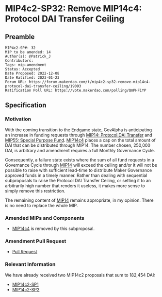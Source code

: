 # MIP4c2-SP32: Remove MIP14c4: Protocol DAI Transfer Ceiling

## Preamble

```
MIP4c2-SP#: 32
MIP to be amended: 14
Author(s): @Patrick_J
Contributors:
Tags: mip-amendment
Status: Accepted
Date Proposed: 2022-12-08
Date Ratified: 2023-01-23
Forum URL: https://forum.makerdao.com/t/mip4c2-sp32-remove-mip14c4-protocol-dai-transfer-ceiling/19093
Ratification Poll URL: https://vote.makerdao.com/polling/QmPHFiYP
```

## Specification

### Motivation

With the coming transition to the Endgame state, GovAlpha is anticipating an increase in funding requests through [MIP14: Protocol DAI Transfer](https://mips.makerdao.com/mips/details/MIP14) and [MIP55: Special Purpose Fund](https://mips.makerdao.com/mips/details/MIP55). [MIP14c4](https://mips.makerdao.com/mips/details/MIP14#MIP14c4) places a cap on the total amount of DAI that can be distributed through MIP14. The number chosen, 250,000 DAI, is arbitrary and amendment requires a full Monthly Governance Cycle.

Consequently, a failure state exists where the sum of all fund requests in a Governance Cycle through [MIP14](https://mips.makerdao.com/mips/details/MIP14) will exceed the ceiling and/or it will not be possible to raise with sufficient lead-time to distribute Maker Governance approved funds in a timely manner. Rather than dealing with sequential subproposals to raise the Protocol DAI Transfer Ceiling, or setting it to an arbitrarily high number that renders it useless, it makes more sense to simply remove this restriction.

The remaining content of [MIP14](https://mips.makerdao.com/mips/details/MIP14) remains appropriate, in my opinion. There is no need to replace the whole MIP.

### Amended MIPs and Components

- [MIP14c4](https://mips.makerdao.com/mips/details/MIP14#MIP14c4) is removed by this subproposal.

### Amendment Pull Request

- [Pull Request](https://github.com/makerdao/mips/pull/726)

### Relevant Information

We have already received two MIP14c2 proposals that sum to 182,454 DAI:

* [MIP14c2-SP1](https://mips.makerdao.com/mips/details/MIP14c2SP1)
* [MIP14c2-SP2](https://mips.makerdao.com/mips/details/MIP14c2SP2)


